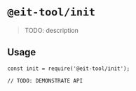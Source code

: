 # `@eit-tool/init`

> TODO: description

## Usage

```
const init = require('@eit-tool/init');

// TODO: DEMONSTRATE API
```
